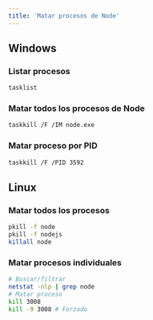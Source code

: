 ```yaml
---
title: 'Matar procesos de Node'
---
```


## Windows

### Listar procesos

```sh
tasklist
```

### Matar todos los procesos de Node

```sh
taskkill /F /IM node.exe
```

### Matar proceso por PID

```sh
taskkill /F /PID 3592
```

## Linux

### Matar todos los procesos

```sh
pkill -f node
pkill -f nodejs
killall node
```

### Matar procesos individuales

```sh
# Buscar/filtrar
netstat -nlp | grep node
# Matar proceso
kill 3008
kill -9 3008 # Forzado
```